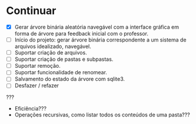 # Continuar

- [X] Gerar árvore binária aleatória navegável com a interface gráfica em forma de árvore para feedback inicial com o professor.
- [ ] Início do projeto: gerar árvore binária correspondente a um sistema de arquivos idealizado, navegável.
- [ ] Suportar criação de arquivos.
- [ ] Suportar criação de pastas e subpastas.
- [ ] Suportar remoção.
- [ ] Suportar funcionalidade de renomear.
- [ ] Salvamento do estado da árvore com sqlite3.
- [ ] Desfazer / refazer

???

- Eficiência???
- Operações recursivas, como listar todos os conteúdos de uma pasta???
